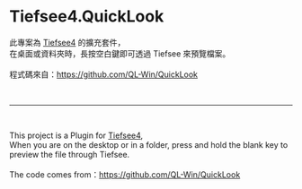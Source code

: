 # Tiefsee4.QuickLook

此專案為 [Tiefsee4](https://github.com/hbl917070/Tiefsee4) 的擴充套件，<br>
在桌面或資料夾時，長按空白鍵即可透過 Tiefsee 來預覽檔案。
<br><br>
程式碼來自：https://github.com/QL-Win/QuickLook

<br><hr><br>

This project is a Plugin for [Tiefsee4](https://github.com/hbl917070/Tiefsee4),<br>
When you are on the desktop or in a folder, press and hold the blank key to preview the file through Tiefsee.
<br><br>
The code comes from：https://github.com/QL-Win/QuickLook
